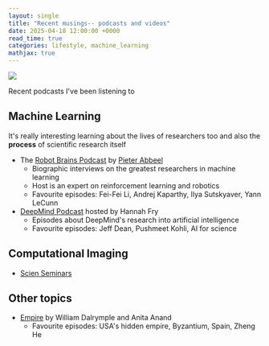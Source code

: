 ```yaml
---
layout: single
title: "Recent musings-- podcasts and videos"
date: 2025-04-18 12:00:00 +0000
read_time: true
categories: lifestyle, machine_learning
mathjax: true
---
```


![](https://images.unsplash.com/photo-1458560871784-56d23406c091?q=80&w=1548&auto=format&fit=crop&ixlib=rb-4.0.3&ixid=M3wxMjA3fDB8MHxwaG90by1wYWdlfHx8fGVufDB8fHx8fA%3D%3D)

Recent podcasts I've been listening to

## Machine Learning

It's really interesting learning about the lives of researchers too and also the **process** of scientific research itself

- The [Robot Brains Podcast](https://www.youtube.com/c/TheRobotBrainsPodcast) by [Pieter Abbeel](https://people.eecs.berkeley.edu/~pabbeel/)
  - Biographic interviews on the greatest researchers in machine learning
  - Host is an expert on reinforcement learning and robotics
  - Favourite episodes: Fei-Fei Li, Andrej Kaparthy, Ilya Sutskyaver, Yann LeCunn
- [DeepMind Podcast](https://deepmind.google/discover/the-podcast/) hosted by Hannah Fry
  - Episodes about DeepMind's research into artificial intelligence
  - Favourite episodes: Jeff Dean, Pushmeet Kohli, AI for science

## Computational Imaging

- [Scien Seminars](https://scien.stanford.edu/index.php/events/scien-seminars/)

## Other topics

- [Empire](https://open.spotify.com/show/0sBh58hSTReUQiK4axYUVx) by William Dalrymple and Anita Anand
  - Favourite episodes: USA's hidden empire, Byzantium, Spain, Zheng He
